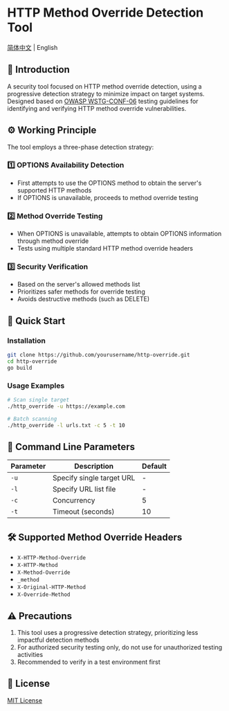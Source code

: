 # HTTP Method Override Detection Tool
[简体中文](README.zh.md) | English

## 📖 Introduction
A security tool focused on HTTP method override detection, using a progressive detection strategy to minimize impact on target systems. Designed based on [OWASP WSTG-CONF-06](https://owasp.org/www-project-web-security-testing-guide/latest/4-Web_Application_Security_Testing/02-Configuration_and_Deployment_Management_Testing/06-Test_HTTP_Methods) testing guidelines for identifying and verifying HTTP method override vulnerabilities.

## ⚙️ Working Principle
The tool employs a three-phase detection strategy:

### 1️⃣ OPTIONS Availability Detection
- First attempts to use the OPTIONS method to obtain the server's supported HTTP methods
- If OPTIONS is unavailable, proceeds to method override testing

### 2️⃣ Method Override Testing
- When OPTIONS is unavailable, attempts to obtain OPTIONS information through method override
- Tests using multiple standard HTTP method override headers

### 3️⃣ Security Verification
- Based on the server's allowed methods list
- Prioritizes safer methods for override testing
- Avoids destructive methods (such as DELETE)

## 🚀 Quick Start

### Installation
```bash
git clone https://github.com/yourusername/http-override.git
cd http-override
go build
```

### Usage Examples
```bash
# Scan single target
./http_override -u https://example.com

# Batch scanning
./http_override -l urls.txt -c 5 -t 10
```

## 📝 Command Line Parameters
| Parameter | Description | Default |
|-----------|-------------|---------|
| `-u` | Specify single target URL | - |
| `-l` | Specify URL list file | - |
| `-c` | Concurrency | 5 |
| `-t` | Timeout (seconds) | 10 |

## 🛠️ Supported Method Override Headers
- `X-HTTP-Method-Override`
- `X-HTTP-Method`
- `X-Method-Override`
- `_method`
- `X-Original-HTTP-Method`
- `X-Override-Method`

## ⚠️ Precautions
1. This tool uses a progressive detection strategy, prioritizing less impactful detection methods
2. For authorized security testing only, do not use for unauthorized testing activities
3. Recommended to verify in a test environment first

## 📄 License
[MIT License](LICENSE)
